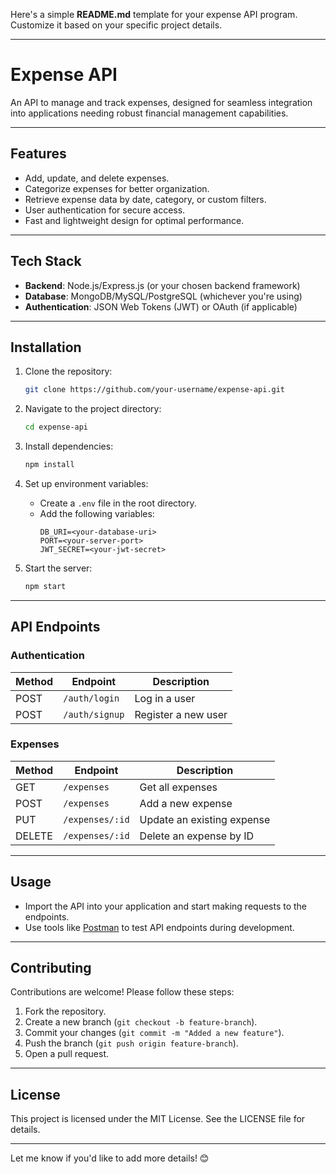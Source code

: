 Here's a simple **README.md** template for your expense API program. Customize it based on your specific project details.

---

# **Expense API**

An API to manage and track expenses, designed for seamless integration into applications needing robust financial management capabilities.

---

## **Features**
- Add, update, and delete expenses.
- Categorize expenses for better organization.
- Retrieve expense data by date, category, or custom filters.
- User authentication for secure access.
- Fast and lightweight design for optimal performance.

---

## **Tech Stack**
- **Backend**: Node.js/Express.js (or your chosen backend framework)
- **Database**: MongoDB/MySQL/PostgreSQL (whichever you're using)
- **Authentication**: JSON Web Tokens (JWT) or OAuth (if applicable)

---

## **Installation**
1. Clone the repository:
   ```bash
   git clone https://github.com/your-username/expense-api.git
   ```
2. Navigate to the project directory:
   ```bash
   cd expense-api
   ```
3. Install dependencies:
   ```bash
   npm install
   ```
4. Set up environment variables:
   - Create a `.env` file in the root directory.
   - Add the following variables:
     ```
     DB_URI=<your-database-uri>
     PORT=<your-server-port>
     JWT_SECRET=<your-jwt-secret>
     ```

5. Start the server:
   ```bash
   npm start
   ```

---

## **API Endpoints**

### **Authentication**
| Method | Endpoint      | Description        |
|--------|---------------|--------------------|
| POST   | `/auth/login` | Log in a user      |
| POST   | `/auth/signup`| Register a new user|

### **Expenses**
| Method | Endpoint           | Description                   |
|--------|--------------------|-------------------------------|
| GET    | `/expenses`        | Get all expenses              |
| POST   | `/expenses`        | Add a new expense             |
| PUT    | `/expenses/:id`    | Update an existing expense    |
| DELETE | `/expenses/:id`    | Delete an expense by ID       |

---

## **Usage**
- Import the API into your application and start making requests to the endpoints.
- Use tools like [Postman](https://www.postman.com/) to test API endpoints during development.

---

## **Contributing**
Contributions are welcome! Please follow these steps:
1. Fork the repository.
2. Create a new branch (`git checkout -b feature-branch`).
3. Commit your changes (`git commit -m "Added a new feature"`).
4. Push the branch (`git push origin feature-branch`).
5. Open a pull request.

---

## **License**
This project is licensed under the MIT License. See the LICENSE file for details.

---

Let me know if you'd like to add more details! 😊
